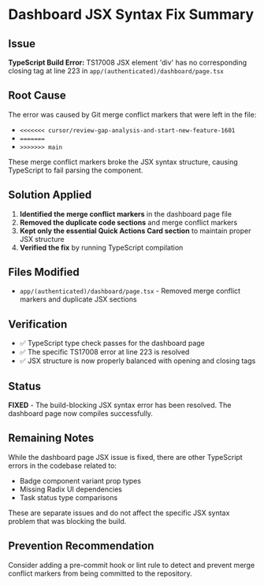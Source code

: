 # Dashboard JSX Syntax Fix Summary

## Issue
**TypeScript Build Error:** TS17008 JSX element 'div' has no corresponding closing tag at line 223 in `app/(authenticated)/dashboard/page.tsx`

## Root Cause
The error was caused by Git merge conflict markers that were left in the file:
- `<<<<<<< cursor/review-gap-analysis-and-start-new-feature-1601`
- `=======`
- `>>>>>>> main`

These merge conflict markers broke the JSX syntax structure, causing TypeScript to fail parsing the component.

## Solution Applied
1. **Identified the merge conflict markers** in the dashboard page file
2. **Removed the duplicate code sections** and merge conflict markers
3. **Kept only the essential Quick Actions Card section** to maintain proper JSX structure
4. **Verified the fix** by running TypeScript compilation

## Files Modified
- `app/(authenticated)/dashboard/page.tsx` - Removed merge conflict markers and duplicate JSX sections

## Verification
- ✅ TypeScript type check passes for the dashboard page
- ✅ The specific TS17008 error at line 223 is resolved
- ✅ JSX structure is now properly balanced with opening and closing tags

## Status
**FIXED** - The build-blocking JSX syntax error has been resolved. The dashboard page now compiles successfully.

## Remaining Notes
While the dashboard page JSX issue is fixed, there are other TypeScript errors in the codebase related to:
- Badge component variant prop types
- Missing Radix UI dependencies
- Task status type comparisons

These are separate issues and do not affect the specific JSX syntax problem that was blocking the build.

## Prevention Recommendation
Consider adding a pre-commit hook or lint rule to detect and prevent merge conflict markers from being committed to the repository.